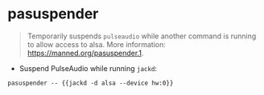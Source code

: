 # pasuspender

> Temporarily suspends `pulseaudio` while another command is running to allow access to alsa.
> More information: <https://manned.org/pasuspender.1>.

- Suspend PulseAudio while running `jackd`:

`pasuspender -- {{jackd -d alsa --device hw:0}}`
